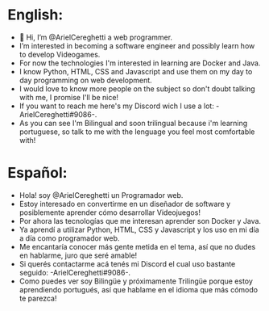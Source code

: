 # English: #
- 👋 Hi, I’m @ArielCereghetti a web programmer.
- I’m interested in becoming a software engineer and possibly learn how to develop Videogames.
- For now the technologies I'm interested in learning are Docker and Java. 
- I know Python, HTML, CSS and Javascript and use them on my day to day programming on web development.
- I would love to know more people on the subject so don't doubt talking with me, I promise I'll be nice!
- If you want to reach me here's my Discord wich I use a lot: -ArielCereghetti#9086-.
- As you can see I'm Bilingual and soon trilingual because i'm learning portuguese, so talk to me with the lenguage you feel most comfortable with!
  
# Español: #
- Hola! soy @ArielCereghetti un Programador web.
- Estoy interesado en convertirme en un diseñador de software y posiblemente aprender cómo desarrollar Videojuegos!
- Por ahora las tecnologías que me interesan aprender son Docker y Java.
- Ya aprendí a utilizar Python, HTML, CSS y Javascript y los uso en mi día a día como programador web.
- Me encantaría conocer más gente metida en el tema, así que no dudes en hablarme, juro que seré amable!
- Si querés contactarme acá tenés mi Discord el cual uso bastante seguido: -ArielCereghetti#9086-.
- Como puedes ver soy Bilingüe y próximamente Trilingüe porque estoy aprendiendo portugués, así que hablame en el idioma que más cómodo te parezca!
